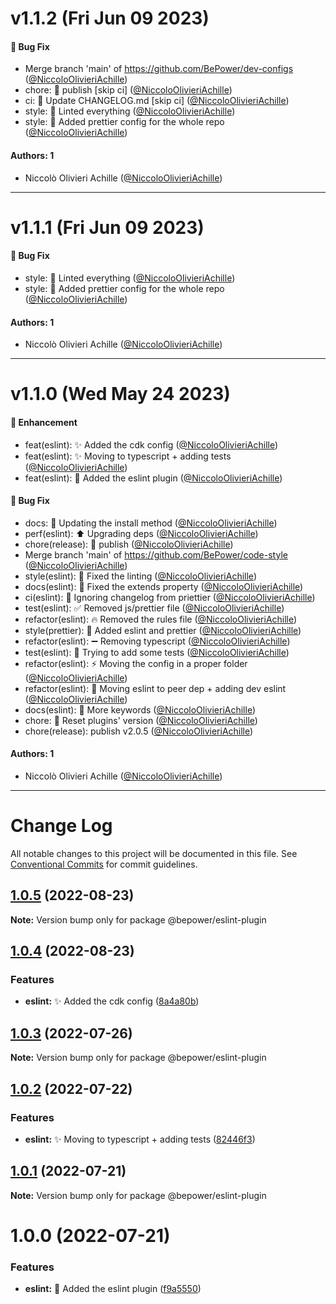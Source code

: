 # v1.1.2 (Fri Jun 09 2023)

#### 🐛 Bug Fix

- Merge branch 'main' of https://github.com/BePower/dev-configs ([@NiccoloOlivieriAchille](https://github.com/NiccoloOlivieriAchille))
- chore: :bookmark: publish \[skip ci\] ([@NiccoloOlivieriAchille](https://github.com/NiccoloOlivieriAchille))
- ci: :memo: Update CHANGELOG.md \[skip ci\] ([@NiccoloOlivieriAchille](https://github.com/NiccoloOlivieriAchille))
- style: :rotating_light: Linted everything ([@NiccoloOlivieriAchille](https://github.com/NiccoloOlivieriAchille))
- style: :lipstick: Added prettier config for the whole repo ([@NiccoloOlivieriAchille](https://github.com/NiccoloOlivieriAchille))

#### Authors: 1

- Niccolò Olivieri Achille ([@NiccoloOlivieriAchille](https://github.com/NiccoloOlivieriAchille))

---

# v1.1.1 (Fri Jun 09 2023)

#### 🐛 Bug Fix

- style: :rotating_light: Linted everything ([@NiccoloOlivieriAchille](https://github.com/NiccoloOlivieriAchille))
- style: :lipstick: Added prettier config for the whole repo ([@NiccoloOlivieriAchille](https://github.com/NiccoloOlivieriAchille))

#### Authors: 1

- Niccolò Olivieri Achille ([@NiccoloOlivieriAchille](https://github.com/NiccoloOlivieriAchille))

---

# v1.1.0 (Wed May 24 2023)

#### 🚀 Enhancement

- feat(eslint): :sparkles: Added the cdk config ([@NiccoloOlivieriAchille](https://github.com/NiccoloOlivieriAchille))
- feat(eslint): :sparkles: Moving to typescript + adding tests ([@NiccoloOlivieriAchille](https://github.com/NiccoloOlivieriAchille))
- feat(eslint): :tada: Added the eslint plugin ([@NiccoloOlivieriAchille](https://github.com/NiccoloOlivieriAchille))

#### 🐛 Bug Fix

- docs: :memo: Updating the install method ([@NiccoloOlivieriAchille](https://github.com/NiccoloOlivieriAchille))
- perf(eslint): :arrow_up: Upgrading deps ([@NiccoloOlivieriAchille](https://github.com/NiccoloOlivieriAchille))
- chore(release): :bookmark: publish ([@NiccoloOlivieriAchille](https://github.com/NiccoloOlivieriAchille))
- Merge branch 'main' of https://github.com/BePower/code-style ([@NiccoloOlivieriAchille](https://github.com/NiccoloOlivieriAchille))
- style(eslint): :bug: Fixed the linting ([@NiccoloOlivieriAchille](https://github.com/NiccoloOlivieriAchille))
- docs(eslint): :memo: Fixed the extends property ([@NiccoloOlivieriAchille](https://github.com/NiccoloOlivieriAchille))
- ci(eslint): :lipstick: Ignoring changelog from priettier ([@NiccoloOlivieriAchille](https://github.com/NiccoloOlivieriAchille))
- test(eslint): :white_check_mark: Removed js/prettier file ([@NiccoloOlivieriAchille](https://github.com/NiccoloOlivieriAchille))
- refactor(eslint): :fire: Removed the rules file ([@NiccoloOlivieriAchille](https://github.com/NiccoloOlivieriAchille))
- style(prettier): :lipstick: Added eslint and prettier ([@NiccoloOlivieriAchille](https://github.com/NiccoloOlivieriAchille))
- refactor(eslint): :heavy_minus_sign: Removing typescript ([@NiccoloOlivieriAchille](https://github.com/NiccoloOlivieriAchille))
- test(eslint): :test_tube: Trying to add some tests ([@NiccoloOlivieriAchille](https://github.com/NiccoloOlivieriAchille))
- refactor(eslint): :zap: Moving the config in a proper folder ([@NiccoloOlivieriAchille](https://github.com/NiccoloOlivieriAchille))
- refactor(eslint): :pushpin: Moving eslint to peer dep + adding dev eslint ([@NiccoloOlivieriAchille](https://github.com/NiccoloOlivieriAchille))
- docs(eslint): :memo: More keywords ([@NiccoloOlivieriAchille](https://github.com/NiccoloOlivieriAchille))
- chore: :tada: Reset plugins' version ([@NiccoloOlivieriAchille](https://github.com/NiccoloOlivieriAchille))
- chore(release): publish v2.0.5 ([@NiccoloOlivieriAchille](https://github.com/NiccoloOlivieriAchille))

#### Authors: 1

- Niccolò Olivieri Achille ([@NiccoloOlivieriAchille](https://github.com/NiccoloOlivieriAchille))

---

# Change Log

All notable changes to this project will be documented in this file.
See [Conventional Commits](https://conventionalcommits.org) for commit guidelines.

## [1.0.5](https://github.com/BePower/code-style/compare/@bepower/eslint-plugin@1.0.4...@bepower/eslint-plugin@1.0.5) (2022-08-23)

**Note:** Version bump only for package @bepower/eslint-plugin

## [1.0.4](https://github.com/BePower/code-style/compare/@bepower/eslint-plugin@1.0.3...@bepower/eslint-plugin@1.0.4) (2022-08-23)

### Features

- **eslint:** :sparkles: Added the cdk config ([8a4a80b](https://github.com/BePower/code-style/commit/8a4a80b50bad7b55f99e66c9369be3f201adbef7))

## [1.0.3](https://github.com/BePower/code-style/compare/@bepower/eslint-plugin@1.0.2...@bepower/eslint-plugin@1.0.3) (2022-07-26)

**Note:** Version bump only for package @bepower/eslint-plugin

## [1.0.2](https://github.com/BePower/code-style/compare/@bepower/eslint-plugin@1.0.1...@bepower/eslint-plugin@1.0.2) (2022-07-22)

### Features

- **eslint:** :sparkles: Moving to typescript + adding tests ([82446f3](https://github.com/BePower/code-style/commit/82446f319721797088979f19cade320444dd1199))

## [1.0.1](https://github.com/BePower/code-style/compare/@bepower/eslint-plugin@1.0.0...@bepower/eslint-plugin@1.0.1) (2022-07-21)

**Note:** Version bump only for package @bepower/eslint-plugin

# 1.0.0 (2022-07-21)

### Features

- **eslint:** :tada: Added the eslint plugin ([f9a5550](https://github.com/BePower/code-style/commit/f9a555019d3f3115e81686b270e2f308db371028))

